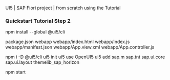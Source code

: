 UI5 | SAP Fiori project | from scratch using the Tutorial


### Quickstart Tutorial Step 2

npm install --global @ui5/cli

package.json
webapp
webapp/index.html
webapp/index.js
webapp/manifest.json
webapp/App.view.xml
webapp/App.controller.js

npm i -D @ui5/cli
ui5 init
ui5 use OpenUI5
ui5 add sap.m sap.tnt sap.ui.core sap.ui.layout themelib_sap_horizon

npm start